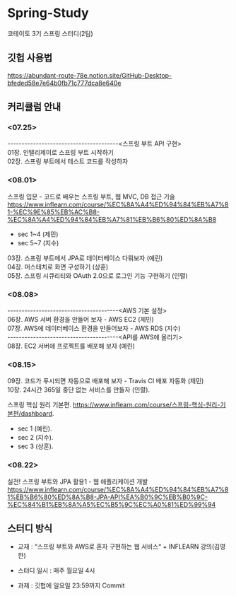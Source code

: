 # Spring-Study
코테이토 3기 스프링 스터디(2팀)


## 깃헙 사용법  
https://abundant-route-78e.notion.site/GitHub-Desktop-bfeded58e7e64b0fb71c777dca8e640e
## 커리큘럼 안내  

### <07.25>  
---------------------------------------<스프링 부트 API 구현>   
01장. 인텔리제이로 스프링 부트 시작하기  
02장. 스프링 부트에서 테스트 코드를 작성하자  

### <08.01>  
<INFLEARN> 스프링 입문 - 코드로 배우는 스프링 부트, 웹 MVC, DB 접근 기술  
https://www.inflearn.com/course/%EC%8A%A4%ED%94%84%EB%A7%81-%EC%9E%85%EB%AC%B8-%EC%8A%A4%ED%94%84%EB%A7%81%EB%B6%80%ED%8A%B8  
- sec 1~4 (제민)
- sec 5~7 (지수)  
  
03장. 스프링 부트에서 JPA로 데이터베이스 다뤄보자 (예린)  
04장. 머스테치로 화면 구성하기 (상훈)  
05장. 스프링 시큐리티와 OAuth 2.0으로 로그인 기능 구현하기 (인렬)  

### <08.08>  
  
---------------------------------------<AWS 기본 설정>  
06장. AWS 서버 환경을 만들어 보자 - AWS EC2  (제민)  
07장. AWS에 데이터베이스 환경을 만들어보자 - AWS RDS (지수)    
---------------------------------------<API를 AWS에 올리기>   
08장. EC2 서버에 프로젝트를 배포해 보자  (예린)  

### <08.15>  
09장. 코드가 푸시되면 자동으로 배포해 보자 - Travis CI 배포 자동화 (제민)  
10장. 24시간 365일 중단 없는 서비스를 만들자 (인렬). 
 
<INFLERAN> 스프링 핵심 원리 기본편. 
https://www.inflearn.com/course/스프링-핵심-원리-기본편/dashboard. 
- sec 1 (예린). 
- sec 2 (지수). 
- sec 3 (상훈). 

### <08.22>  
<INFLERAN> 실전! 스프링 부트와 JPA 활용1 - 웹 애플리케이션 개발  
https://www.inflearn.com/course/%EC%8A%A4%ED%94%84%EB%A7%81%EB%B6%80%ED%8A%B8-JPA-API%EA%B0%9C%EB%B0%9C-%EC%84%B1%EB%8A%A5%EC%B5%9C%EC%A0%81%ED%99%94  


## 스터디 방식  
- 교재 : “스프링 부트와 AWS로 혼자 구현하는 웹 서비스“  + INFLEARN 강의(김영한)

- 스터디 일시 : 매주 월요일 4시  

- 과제 : 깃헙에 일요일 23:59까지 Commit    
